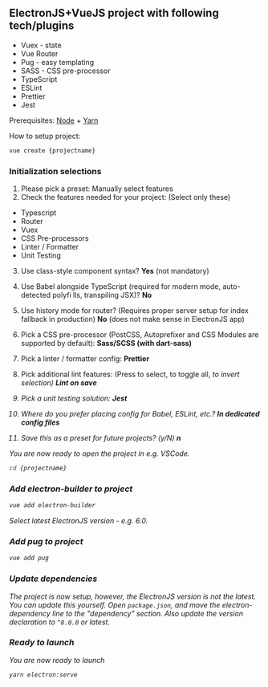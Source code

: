 ## ElectronJS+VueJS project with following tech/plugins
 - Vuex - state
 - Vue Router
 - Pug - easy templating
 - SASS - CSS pre-processor
 - TypeScript
 - ESLint
 - Prettier
 - Jest
 
 Prerequisites: [Node](https://nodejs.org/en/) + [Yarn](https://yarnpkg.com/)
 
 How to setup project:
 ```sh
 vue create {projectname}
 ```
### Initialization selections
1) Please pick a preset: Manually select features
2) Check the features needed for your project: (Select only these) 
 - Typescript
 - Router
 - Vuex
 - CSS Pre-processors
 - Linter / Formatter
 - Unit Testing

3) Use class-style component syntax? **Yes** (not mandatory)

4) Use Babel alongside TypeScript (required for modern mode, auto-detected polyfi
lls, transpiling JSX)? **No**

5) Use history mode for router? (Requires proper server setup for index fallback
in production) **No** (does not make sense in ElectronJS app)

6) Pick a CSS pre-processor (PostCSS, Autoprefixer and CSS Modules are supported
by default): **Sass/SCSS (with dart-sass)**

7) Pick a linter / formatter config: **Prettier**

8) Pick additional lint features: (Press <space> to select, <a> to toggle all, <i> to invert selection) **Lint on save**

9) Pick a unit testing solution: **Jest**

10) Where do you prefer placing config for Babel, ESLint, etc.? **In dedicated config files**

11) Save this as a preset for future projects? (y/N) **n**

You are now ready to open the project in e.g. VSCode.
```sh
cd {projectname}
```

### Add electron-builder to project
```sh
vue add electron-builder
```
Select latest ElectronJS version - e.g. 6.0.

### Add pug to project
```sh
vue add pug
```

### Update dependencies
The project is now setup, however, the ElectronJS version is not the latest. You can update this yourself.
Open `package.json`, and move the electron-dependency line to the "dependency" section. Also update the version declaration to `^8.0.0` or latest.

### Ready to launch
You are now ready to launch

```sh
yarn electron:serve
```
